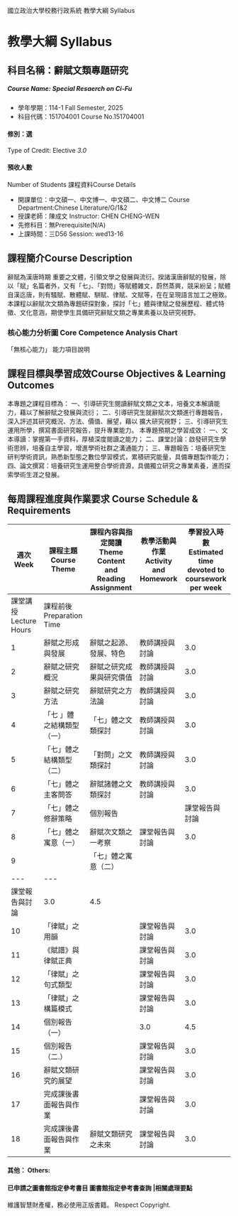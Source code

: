 國立政治大學校務行政系統 教學大綱 Syllabus
# 教學大綱 Syllabus
##  科目名稱：辭賦文類專題研究
#####  Course Name: Special Resaerch on Ci-Fu
  * 學年學期：114-1 Fall Semester, 2025 
  * 科目代碼：151704001 Course No.151704001
#### 修別：選
Type of Credit: Elective 
_3.0_
#### 預收人數
Number of Students
課程資料Course Details
  * 開課單位：中文碩一、中文博一、中文碩二、中文博二 Course Department:Chinese Literature/G/1&2 
  * 授課老師：陳成文 Instructor: CHEN CHENG-WEN 
  * 先修科目：無Prerequisite(N/A)
  * 上課時間：三D56 Session: wed13-16
##  課程簡介Course Description
辭賦為漢唐時期 重要之文體，引領文學之發展與流衍。揆諸漢唐辭賦的發展，除以「賦」名篇者外，又有「七」、「對問」等賦體雜文，蔚然蒸興，競采紛呈；賦體自漢迄唐，則有騷賦、散體賦、駢賦、律賦、文賦等，在在呈現語言加工之極致。本課程以辭賦次文類為專題研探對象，探討「七」體與律賦之發展歷程、體式特徵、文化意涵，期使學生具備研究辭賦文類之專業素養以及研究視野。
###  核心能力分析圖 Core Competence Analysis Chart
「無核心能力」 
能力項目說明
##  課程目標與學習成效Course Objectives & Learning Outcomes 
本專題之課程目標為：
一、引導研究生閱讀辭賦文類之文本，培養文本解讀能力，藉以了解辭賦之發展與流衍；
二、引導研究生就辭賦次文類進行專題報告，深入評述其研究概況、方法、價值、展望，藉以 擴大研究視野；
三、引導研究生運用所學，撰寫書面研究報告，提升專業能力。
本專題預期之學習成效：
一、文本導讀：掌握第一手資料，厚植深度閱讀之能力；
二、課堂討論：啟發研究生學術思辨，培養自主學習，增進學術社群之溝通能力；
三、專題報告：培養研究生研判學術資訊，熟悉新型態之數位學習模式，累積研究能量，具備專題製作能力；
四、論文撰寫：培養研究生運用整合學術資源，具備獨立研究之專業素養，進而探索學術生涯之發展。
##  每周課程進度與作業要求 Course Schedule & Requirements
週次 Week |  課程主題 Course Theme |  課程內容與指定閱讀 Theme Content and Reading Assignment |  教學活動與作業 Activity and Homework |  學習投入時數 Estimated time devoted to coursework per week  
---|---|---|---|---  
課堂講授 Lecture Hours |  課程前後 Preparation Time  
1 |  辭賦之形成與發展 |  辭賦之起源、發展、特色 |  教師講授與討論 |  3.0 |  4.5  
2 |  辭賦之研究概況 |  辭賦之研究成果與研究價值 |  教師講授與討論 |  3.0 |  4.5  
3 |  辭賦之研究方法 |  辭賦研究之方法論 |  教師講授與討論 |  3.0 |  4.5  
4 |  「七 」體 之結構類型（一） |  「七」體之文類探討  |  教師講授與討論 |  3.0 |  4.5  
5 |  「七」體之結構類型（二） |  「對問」之文類探討 |  教師講授與討論 |  3.0 |  4.5  
6 |  「七」體之主客問答 |  辭賦諸體之文類探討  |  教師講授與討論 |  3.0 |  4.5  
7 | 「七」體之修辭策略 |  個別報告 |  |  課堂報告與討論 |  3.0  
8 |  「七」體之寓意（一） |  辭賦次文類之一考察 |  課堂報告與討論 |  3.0 |  4.5  
9 |  |  「七」體之寓意（二） |   
---|---  
|  課堂報告與討論 |  3.0 |  4.5  
10 |  「律賦」之用韻 |  |  課堂報告與討論 |  3.0 |  4.5  
11 |  《賦譜》與律賦正典 |  |  課堂報告與討論 |  3.0 |  4.5  
12 |  「律賦」之句式類型 |  |  課堂報告與討論 |  3.0 |  4.5  
13 |  「律賦」之構篇模式 |  |  課堂報告與討論 |  3.0 |  4.5  
14 |  個別報告（一） |  |  3.0 |  4.5  
15 |  個別報告（二.） |  |  課堂報告與討論 |  3.0 |  4.5  
16 |  辭賦文類研究的展望 |  |  課堂報告與討論 |  3.0 |  4.5  
17 |  完成課後書面報告與作業 |  |  課堂報告與討論 |  3.0 |  4.5  
18 |  完成課後書面報告與作業 |  辭賦文類研究之未來 |  課堂報告與討論 |  3.0 |  4.5  
####  其他： Others:
####  已申請之圖書館指定參考書目  圖書館指定參考書查詢 |相關處理要點
維護智慧財產權，務必使用正版書籍。 Respect Copyright.